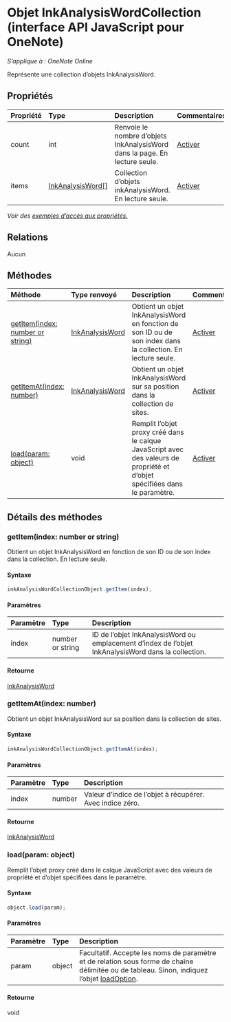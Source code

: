 # <a name="inkanalysiswordcollection-object-(javascript-api-for-onenote)"></a>Objet InkAnalysisWordCollection (interface API JavaScript pour OneNote)

_S’applique à : OneNote Online_  


Représente une collection d’objets InkAnalysisWord.

## <a name="properties"></a>Propriétés

| Propriété     | Type   |Description|Commentaires|
|:---------------|:--------|:----------|:-------|
|count|int|Renvoie le nombre d’objets InkAnalysisWord dans la page. En lecture seule.|[Activer](https://github.com/OfficeDev/office-js-docs/issues/new?title=OneNote-inkAnalysisWordCollection-count)|
|items|[InkAnalysisWord[]](inkanalysisword.md)|Collection d’objets inkAnalysisWord. En lecture seule.|[Activer](https://github.com/OfficeDev/office-js-docs/issues/new?title=OneNote-inkAnalysisWordCollection-items)|

_Voir des [exemples d’accès aux propriétés.](#property-access-examples)_

## <a name="relationships"></a>Relations
Aucun


## <a name="methods"></a>Méthodes

| Méthode           | Type renvoyé    |Description| Commentaires|
|:---------------|:--------|:----------|:-------|
|[getItem(index: number or string)](#getitemindex-number-or-string)|[InkAnalysisWord](inkanalysisword.md)|Obtient un objet InkAnalysisWord en fonction de son ID ou de son index dans la collection. En lecture seule.|[Activer](https://github.com/OfficeDev/office-js-docs/issues/new?title=OneNote-inkAnalysisWordCollection-getItem)|
|[getItemAt(index: number)](#getitematindex-number)|[InkAnalysisWord](inkanalysisword.md)|Obtient un objet InkAnalysisWord sur sa position dans la collection de sites.|[Activer](https://github.com/OfficeDev/office-js-docs/issues/new?title=OneNote-inkAnalysisWordCollection-getItemAt)|
|[load(param: object)](#loadparam-object)|void|Remplit l’objet proxy créé dans le calque JavaScript avec des valeurs de propriété et d’objet spécifiées dans le paramètre.|[Activer](https://github.com/OfficeDev/office-js-docs/issues/new?title=OneNote-inkAnalysisWordCollection-load)|

## <a name="method-details"></a>Détails des méthodes


### <a name="getitem(index:-number-or-string)"></a>getItem(index: number or string)
Obtient un objet InkAnalysisWord en fonction de son ID ou de son index dans la collection. En lecture seule.

#### <a name="syntax"></a>Syntaxe
```js
inkAnalysisWordCollectionObject.getItem(index);
```

#### <a name="parameters"></a>Paramètres
| Paramètre    | Type   |Description|
|:---------------|:--------|:----------|
|index|number or string|ID de l’objet InkAnalysisWord ou emplacement d’index de l’objet InkAnalysisWord dans la collection.|

#### <a name="returns"></a>Retourne
[InkAnalysisWord](inkanalysisword.md)

### <a name="getitemat(index:-number)"></a>getItemAt(index: number)
Obtient un objet InkAnalysisWord sur sa position dans la collection de sites.

#### <a name="syntax"></a>Syntaxe
```js
inkAnalysisWordCollectionObject.getItemAt(index);
```

#### <a name="parameters"></a>Paramètres
| Paramètre    | Type   |Description|
|:---------------|:--------|:----------|
|index|number|Valeur d’indice de l’objet à récupérer. Avec indice zéro.|

#### <a name="returns"></a>Retourne
[InkAnalysisWord](inkanalysisword.md)

### <a name="load(param:-object)"></a>load(param: object)
Remplit l’objet proxy créé dans le calque JavaScript avec des valeurs de propriété et d’objet spécifiées dans le paramètre.

#### <a name="syntax"></a>Syntaxe
```js
object.load(param);
```

#### <a name="parameters"></a>Paramètres
| Paramètre    | Type   |Description|
|:---------------|:--------|:----------|
|param|object|Facultatif. Accepte les noms de paramètre et de relation sous forme de chaîne délimitée ou de tableau. Sinon, indiquez l’objet [loadOption](loadoption.md).|

#### <a name="returns"></a>Retourne
void
